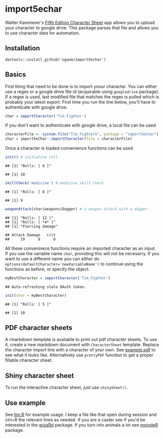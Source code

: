 
import5echar
============

Walter Kammerer's [Fifth Edition Character Sheet](https://play.google.com/store/apps/details?id=com.wgkammerer.testgui.basiccharactersheet.app&hl=en) app allows you to upload your character to google drive. This package parses that file and allows you to use character data for automation.

Installation
------------

    devtools::install_github('oganm/import5echar')

Basics
------

First thing that need to be done is to import yoour character. You can either use a regex or a google drive file id (acquirable using `googledrive` package). If a regex is used, last modified file that matches the regex is pulled which is probably your latest export. First time you run the line below, you'll have to authenticate with google drive.

``` r
char = importCharacter('Tim_Fighter')
```

If you don't want to authenticate with google drive, a local file can be used

``` r
characterFile <- system.file("Tim_Fighter5", package = "import5eChar")
char = import5eChar::importCharacter(file = characterFile)
```

Once a character is loaded convenience functions can be used

``` r
init() # initiative roll
```

    ## [1] "Rolls: [ 6 ]"

    ## [1] 10

``` r
skillCheck('medicine') # medicine skill check
```

    ## [1] "Rolls: [ 8 ]"

    ## [1] 9

``` r
weaponAttack(char$weapons$Dagger) # a weapon attack with a dagger
```

    ## [1] "Rolls: [ 12 ]"
    ## [1] "Rolls: [ *4* ]"
    ## [1] "Piercing damage"

    ## Attack Damage   crit 
    ##     19      8      0

All these conveninece functions require an imported character as an input. If you use the variable name `char`, providing this will not be necesarry. If you want to use a different name you can either do `options(defaultCharacter='newVariableName')` to continue using the functions as before, or specify the object.

``` r
myBestCharacter = importCharacter('Tim_Fighter')
```

    ## Auto-refreshing stale OAuth token.

``` r
init(char = myBestCharacter)
```

    ## [1] "Rolls: [ 5 ]"

    ## [1] 10

PDF character sheets
--------------------

A rmarkdown template is available to print out pdf character sheets. To use it, create a new markdown document with `CharacterSheet` template. Replace the character import line with a character of your own. See [example.pdf](inst/skeleton.pdf) to see what it looks like. Alternatively use `prettyPDF` function to get a proper fillable character sheet.

Shiny character sheet
---------------------

To run the interactive character sheet, just use `shinySheet()`.

Use example
-----------

See [tim.R](tim.R) for example usage. I keep a file like that open during session and ctrl+R the relevant lines as needed. If you are a caster see if you'd be interested in the [wizaRd](https://github.com/oganm/wizaRd) package. If you turn into animals a lot see [monsteR](https://github.com/oganm/monsteR) package.
